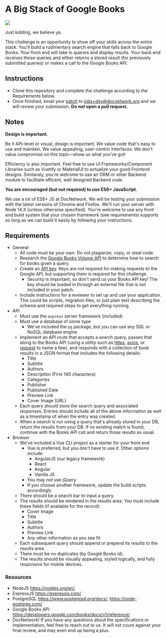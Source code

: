 # A Big Stack of Google Books

![](https://i.imgflip.com/4c9scu.jpg)

Just kidding, we believe ya.

This challenge is an opportunity to show off your skills across the entire stack. You'll build a
rudimentary search engine that falls back to Google Books. Your front end will take in queries and
display results. Your back end receives those queries and either returns a stored result (for
previously submitted queries) or makes a call to the Google Books API.

## Instructions
- Clone this repository and complete the challenge according to the Requirements below.
- Once finished, email your [patch](https://robots.thoughtbot.com/send-a-patch-to-someone-using-git-format-patch) to jobs+dev@docnetwork.org and we will review your submission. **Do _not_ open a pull request.**

## Notes

**Design is important.**

Be it API-level or visual, design is important. We value code that's easy to use and maintain. We value
appealing, user-centric interfaces. We don't value compromise on this topic—show us what you've got!

Efficiency is also important. Feel free to use UI Frameworks/Component Libraries such as Vuetify or
MaterialUI to actualize your good Frontend designs. Similaraly, you're welcome to use an ORM or
other Backend module to facilitate efficent, well designed Backend code.

**You are encouraged (but not required) to use ES6+ JavaScript.**

We use a lot of ES6+ JS at DocNetwork. We will be testing your submission with the latest versions
of Chrome and Firefox. We'll run your server with Node 14.X (unless otherwise specified). You're
welcome to use any front end build system that your chosen framework (see requirements) supports so
long as we can build it easily by following your instructions.

## Requirements
- General
  - All code must be your own. Do not plagiarize, copy, or steal code.
  - Research the [Google Books Volume
    API](https://developers.google.com/books/docs/v1/reference/volumes) to determine how to search
    for books given a query.
  - Create an [API key](https://developers.google.com/books/docs/v1/using#APIKey). Keys are not
    required for making requests to the Google API, but supporting them is required for this
    challenge.
    - Security is important, so don't send us your Books API key! The key should be loaded in
      through an external file that is not included in your patch.
  - Include instructions for a reviewer to set up and use your application. This could be scripts,
    migration files, or just plain text describing the schema and required steps to get everything
    running.
- API
  - Must use the `express` server framework (included)
  - Must use a database of some type
    - We've included the `pg` package, but you can use any SQL or NoSQL database engine.
  - Implement an API route that accepts a search query, passes that along to the Books API (using a
    utility such as [https](https://nodejs.org/api/https.html),
    [axios](https://www.npmjs.com/package/axios), or
    [request](https://www.npmjs.com/package/request) to name a few), and responds with a collection
    of book results in a JSON format that includes the following details:
    - Title
    - Subtitle
    - Authors
    - Description (First 140 characters)
    - Categories
    - Publisher
    - Published Date
    - Preview Link
    - Cover Image (URL)
  - Each query should store the search query and associated responses. Entries should include all of
    the above information as well as a timestamp of when the entry was created.
  - When a search is run using a query that's already stored in your DB, return the results from
    your DB. If no existing match is found, continue with the Books API call and return those
    results as usual.
- Browser
  - We've included a Vue CLI project as a starter for your front end
      - Vue is preferred, but you don't have to use it. Other options include:
        - AngularJS (our legacy framework)
        - React
        - Angular
        - Vanilla JS
      - You may _not_ use jQuery
      - If you choose another framework, update the build scripts accordingly
  - There should be a search bar to input a query.
  - The results should be rendered in the results area. You must include these fields (if available for the record):
    - Cover Image
    - Title
    - Subtitle
    - Authors
    - Preview Link
    - Any other information as you see fit
  - Each subsequent query should append or prepend its results to the results area.
  - There must be no duplicates (by Google Books id).
  - The results should be visually appealing, styled logically, and fully responsive for mobile
    devices.

### Resources
- NodeJS https://nodejs.org/en/
- ExpressJS https://expressjs.com/
- PostgreSQL https://www.postgresql.org/docs/, https://node-postgres.com/
- Google Books API https://developers.google.com/books/docs/v1/reference/
- DocNetwork! If you have any questions about the specifications or implementation, feel free to reach out to us. It will not count against your final review, and may even end up being a plus.
